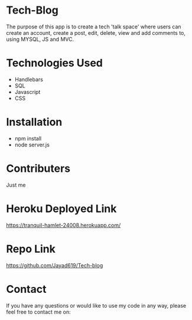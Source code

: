 # Tech-Blog

The purpose of this app is to create a tech 'talk space' where users can create an account, create a post, edit, delete, view and add comments to, using MYSQL, JS and MVC.

# Technologies Used

- Handlebars
- SQL
- Javascript
- CSS

# Installation

- npm install
- node server.js

# Contributers

Just me

# Heroku Deployed Link

https://tranquil-hamlet-24008.herokuapp.com/

# Repo Link

https://github.com/Jayad619/Tech-blog

# Contact

If you have any questions or would like to use my code in any way, please feel free to contact me on:
